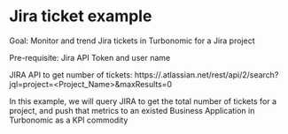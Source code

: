 # Jira ticket example
Goal: Monitor and trend Jira tickets in Turbonomic for a Jira project

Pre-requisite: Jira API Token and user name

JIRA API to get number of tickets:
https://<Your Domain>.atlassian.net/rest/api/2/search?jql=project=<Project_Name>&maxResults=0


In this example, we will query JIRA to get the total number of tickets for a project, and push that metrics to an existed Business Application in Turbonomic as a KPI commodity
